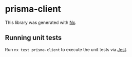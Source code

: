 # prisma-client

This library was generated with [Nx](https://nx.dev).





## Running unit tests

Run `nx test prisma-client` to execute the unit tests via [Jest](https://jestjs.io).


